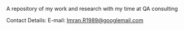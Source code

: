 A repository of my work and research with my time at QA consulting

Contact Details:
E-mail: Imran.R1989@googlemail.com